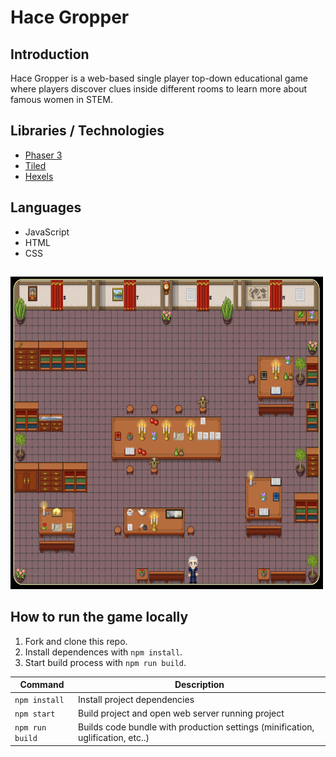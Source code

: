 # Hace Gropper

## Introduction
Hace Gropper is a web-based single player top-down educational game where players discover clues inside different rooms to learn more about famous women in STEM.

## Libraries / Technologies
* [Phaser 3](https://phaser.io/)
* [Tiled](https://www.mapeditor.org/)
* [Hexels](https://marmoset.co/hexels/)

## Languages
* JavaScript
* HTML
* CSS

## 

<img align:center width="500" height="500" src="public/assets/images/readme/main-lobby.png">

## How to run the game locally

1. Fork and clone this repo.
2. Install dependences with `npm install`.
3. Start build process with `npm run build`.

| Command | Description |
|---------|-------------|
| `npm install` | Install project dependencies |
| `npm start` | Build project and open web server running project |
| `npm run build` | Builds code bundle with production settings (minification, uglification, etc..) |

